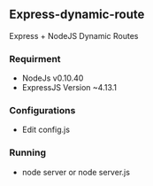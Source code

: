 ## Express-dynamic-route
Express + NodeJS Dynamic Routes
### Requirment
- NodeJs v0.10.40
- ExpressJS Version ~4.13.1

### Configurations
- Edit config.js

### Running
- node server or node server.js
